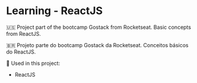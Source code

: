 # Learning - ReactJS

:us: Project part of the bootcamp Gostack from Rocketseat. Basic concepts from ReactJS.

:brazil: Projeto parte do bootcamp Gostack da Rocketseat. Conceitos básicos do ReactJS.

:toolbox: Used in this project:

- ReactJS
